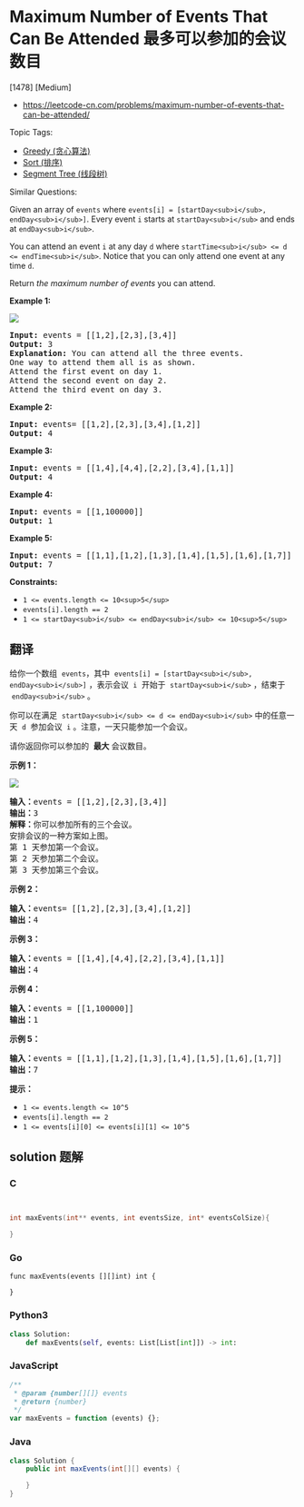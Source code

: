 # Maximum Number of Events That Can Be Attended 最多可以参加的会议数目

[1478] [Medium]

- https://leetcode-cn.com/problems/maximum-number-of-events-that-can-be-attended/

Topic Tags:

- [Greedy (贪心算法)](https://leetcode-cn.com/tag/greedy/)
- [Sort (排序)](https://leetcode-cn.com/tag/sort/)
- [Segment Tree (线段树)](https://leetcode-cn.com/tag/segment-tree/)

Similar Questions:

Given an array of `events` where `events[i] = [startDay<sub>i</sub>, endDay<sub>i</sub>]`. Every event `i` starts at `startDay<sub>i</sub>` and ends at `endDay<sub>i</sub>`.

You can attend an event `i` at any day `d` where `startTime<sub>i</sub> <= d <= endTime<sub>i</sub>`. Notice that you can only attend one event at any time `d`.

Return _the maximum number of events_ you can attend.

**Example 1:**

![](https://assets.leetcode.com/uploads/2020/02/05/e1.png)

<pre><strong>Input:</strong> events = [[1,2],[2,3],[3,4]]
<strong>Output:</strong> 3
<strong>Explanation:</strong> You can attend all the three events.
One way to attend them all is as shown.
Attend the first event on day 1.
Attend the second event on day 2.
Attend the third event on day 3.
</pre>

**Example 2:**

<pre><strong>Input:</strong> events= [[1,2],[2,3],[3,4],[1,2]]
<strong>Output:</strong> 4
</pre>

**Example 3:**

<pre><strong>Input:</strong> events = [[1,4],[4,4],[2,2],[3,4],[1,1]]
<strong>Output:</strong> 4
</pre>

**Example 4:**

<pre><strong>Input:</strong> events = [[1,100000]]
<strong>Output:</strong> 1
</pre>

**Example 5:**

<pre><strong>Input:</strong> events = [[1,1],[1,2],[1,3],[1,4],[1,5],[1,6],[1,7]]
<strong>Output:</strong> 7
</pre>

**Constraints:**

- `1 <= events.length <= 10<sup>5</sup>`
- `events[i].length == 2`
- `1 <= startDay<sub>i</sub> <= endDay<sub>i</sub> <= 10<sup>5</sup>`

## 翻译

给你一个数组  `events`，其中  `events[i] = [startDay<sub>i</sub>, endDay<sub>i</sub>]` ，表示会议  `i`  开始于  `startDay<sub>i</sub>` ，结束于  `endDay<sub>i</sub>` 。

你可以在满足  `startDay<sub>i</sub> <= d <= endDay<sub>i</sub>` 中的任意一天  `d`  参加会议  `i` 。注意，一天只能参加一个会议。

请你返回你可以参加的  **最大** 会议数目。

**示例 1：**

![](https://assets.leetcode-cn.com/aliyun-lc-upload/uploads/2020/02/16/e1.png)

<pre><strong>输入：</strong>events = [[1,2],[2,3],[3,4]]
<strong>输出：</strong>3
<strong>解释：</strong>你可以参加所有的三个会议。
安排会议的一种方案如上图。
第 1 天参加第一个会议。
第 2 天参加第二个会议。
第 3 天参加第三个会议。
</pre>

**示例 2：**

<pre><strong>输入：</strong>events= [[1,2],[2,3],[3,4],[1,2]]
<strong>输出：</strong>4
</pre>

**示例 3：**

<pre><strong>输入：</strong>events = [[1,4],[4,4],[2,2],[3,4],[1,1]]
<strong>输出：</strong>4
</pre>

**示例 4：**

<pre><strong>输入：</strong>events = [[1,100000]]
<strong>输出：</strong>1
</pre>

**示例 5：**

<pre><strong>输入：</strong>events = [[1,1],[1,2],[1,3],[1,4],[1,5],[1,6],[1,7]]
<strong>输出：</strong>7
</pre>

**提示：**

- `1 <= events.length <= 10^5`
- `events[i].length == 2`
- `1 <= events[i][0] <= events[i][1] <= 10^5`

## solution 题解

### C

```c


int maxEvents(int** events, int eventsSize, int* eventsColSize){

}
```

### Go

```golang
func maxEvents(events [][]int) int {

}
```

### Python3

```python
class Solution:
    def maxEvents(self, events: List[List[int]]) -> int:
```

### JavaScript

```javascript
/**
 * @param {number[][]} events
 * @return {number}
 */
var maxEvents = function (events) {};
```

### Java

```java
class Solution {
    public int maxEvents(int[][] events) {

    }
}
```
